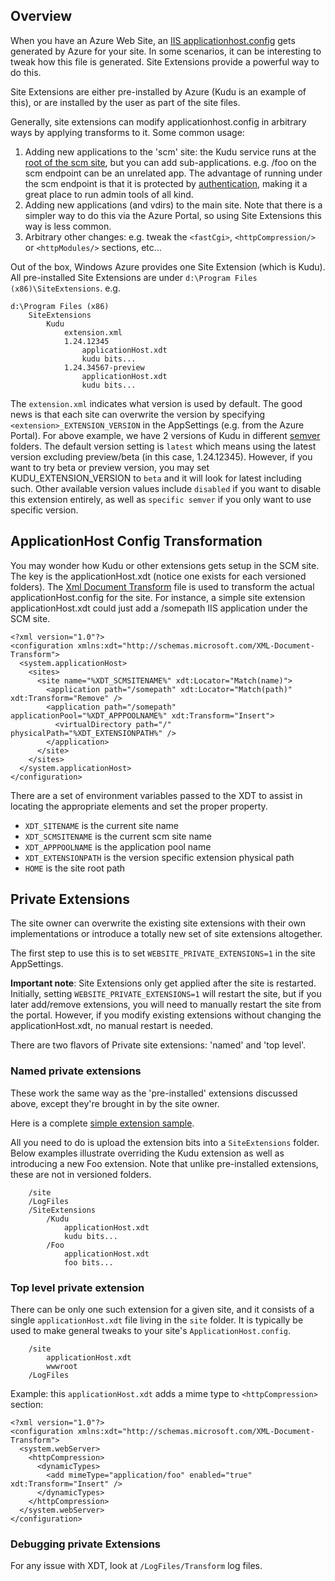 Overview
--------

When you have an Azure Web Site, an [IIS applicationhost.config](http://www.iis.net/learn/get-started/planning-your-iis-architecture/introduction-to-applicationhostconfig) gets generated by Azure for your site. In some scenarios, it can be interesting to tweak how this file is generated. Site Extensions provide a powerful way to do this.

Site Extensions are either pre-installed by Azure (Kudu is an example of this), or are installed by the user as part of the site files.

Generally, site extensions can modify applicationhost.config in arbitrary ways by applying transforms to it. Some common usage:

1. Adding new applications to the 'scm' site: the Kudu service runs at the [root of the scm site](https://github.com/projectkudu/kudu/wiki/Accessing-the-kudu-service), but you can add sub-applications. e.g. /foo on the scm endpoint can be an unrelated app. The advantage of running under the scm endpoint is that it is protected by [authentication](https://github.com/projectkudu/kudu/wiki/Deployment-credentials), making it a great place to run admin tools of all kind.
2. Adding new applications (and vdirs) to the main site. Note that there is a simpler way to do this via the Azure Portal, so using Site Extensions this way is less common.
3. Arbitrary other changes: e.g. tweak the `<fastCgi>`, `<httpCompression/>` or `<httpModules/>` sections, etc...


Out of the box, Windows Azure provides one Site Extension (which is Kudu).   All pre-installed Site Extensions are under `d:\Program Files (x86)\SiteExtensions`. e.g.

    d:\Program Files (x86)
        SiteExtensions
            Kudu
                extension.xml
                1.24.12345
                    applicationHost.xdt
                    kudu bits...
                1.24.34567-preview
                    applicationHost.xdt
                    kudu bits...
   
The `extension.xml` indicates what version is used by default. The good news is that each site can overwrite the version by specifying `<extension>_EXTENSION_VERSION` in the AppSettings (e.g. from the Azure Portal). For above example, we have 2 versions of Kudu in different [semver](http://semver.org/) folders. The default version setting is `latest` which means using the latest version excluding preview/beta (in this case, 1.24.12345). However, if you want to try beta or preview version, you may set KUDU_EXTENSION_VERSION to `beta` and it will look for latest including such. Other available version values include `disabled` if you want to disable this extension entirely, as well as `specific semver` if you only want to use specific version.
  

ApplicationHost Config Transformation 
-------------------------------------
You may wonder how Kudu or other extensions gets setup in the SCM site. The key is the applicationHost.xdt (notice one exists for each versioned folders). The [Xml Document Transform](http://msdn.microsoft.com/en-us/library/dd465326.aspx) file is used to transform the actual applicationHost.config for the site. For instance, a simple site extension applicationHost.xdt could just add a /somepath IIS application under the SCM site.

    <?xml version="1.0"?>
    <configuration xmlns:xdt="http://schemas.microsoft.com/XML-Document-Transform">
      <system.applicationHost>
        <sites>
          <site name="%XDT_SCMSITENAME%" xdt:Locator="Match(name)">
            <application path="/somepath" xdt:Locator="Match(path)" xdt:Transform="Remove" />
            <application path="/somepath" applicationPool="%XDT_APPPOOLNAME%" xdt:Transform="Insert">
              <virtualDirectory path="/" physicalPath="%XDT_EXTENSIONPATH%" />
            </application>
          </site>
        </sites>
      </system.applicationHost>
    </configuration>

There are a set of environment variables passed to the XDT to assist in locating the appropriate elements and set the proper property.

* `XDT_SITENAME` is the current site name
* `XDT_SCMSITENAME` is the current scm site name
* `XDT_APPPOOLNAME` is the application pool name
* `XDT_EXTENSIONPATH` is the version specific extension physical path
* `HOME` is the site root path


Private Extensions
------------------
The site owner can overwrite the existing site extensions with their own implementations or introduce a totally new set of site extensions altogether.

The first step to use this is to set `WEBSITE_PRIVATE_EXTENSIONS=1` in the site AppSettings.

**Important note**: Site Extensions only get applied after the site is restarted. Initially, setting `WEBSITE_PRIVATE_EXTENSIONS=1` will restart the site, but if you later add/remove extensions, you will need to manually restart the site from the portal. However, if you modify existing extensions without changing the applicationHost.xdt, no manual restart is needed.

There are two flavors of Private site extensions: 'named' and 'top level'.

### Named private extensions

These work the same way as the 'pre-installed' extensions discussed above, except they're brought in by the site owner.

Here is a complete [simple extension sample](https://github.com/projectkudu/SimpleWebSiteExtension).

All you need to do is upload the extension bits into a `SiteExtensions` folder. Below examples illustrate overriding the Kudu extension as well as introducing a new Foo extension. Note that unlike pre-installed extensions, these are not in versioned folders.

        /site
        /LogFiles
        /SiteExtensions
            /Kudu
                applicationHost.xdt
                kudu bits...
            /Foo
                applicationHost.xdt
                foo bits...

### Top level private extension

There can be only one such extension for a given site, and it consists of a single `applicationHost.xdt` file living in the `site` folder. It is typically be used to make general tweaks to your site's `ApplicationHost.config`.

        /site
            applicationHost.xdt
            wwwroot
        /LogFiles

Example: this `applicationHost.xdt` adds a mime type to `<httpCompression>` section:

    <?xml version="1.0"?>
    <configuration xmlns:xdt="http://schemas.microsoft.com/XML-Document-Transform">
      <system.webServer>
        <httpCompression>
          <dynamicTypes>
            <add mimeType="application/foo" enabled="true" xdt:Transform="Insert" />
          </dynamicTypes>
        </httpCompression>
      </system.webServer>
    </configuration>
    

### Debugging private Extensions

For any issue with XDT, look at `/LogFiles/Transform` log files.
